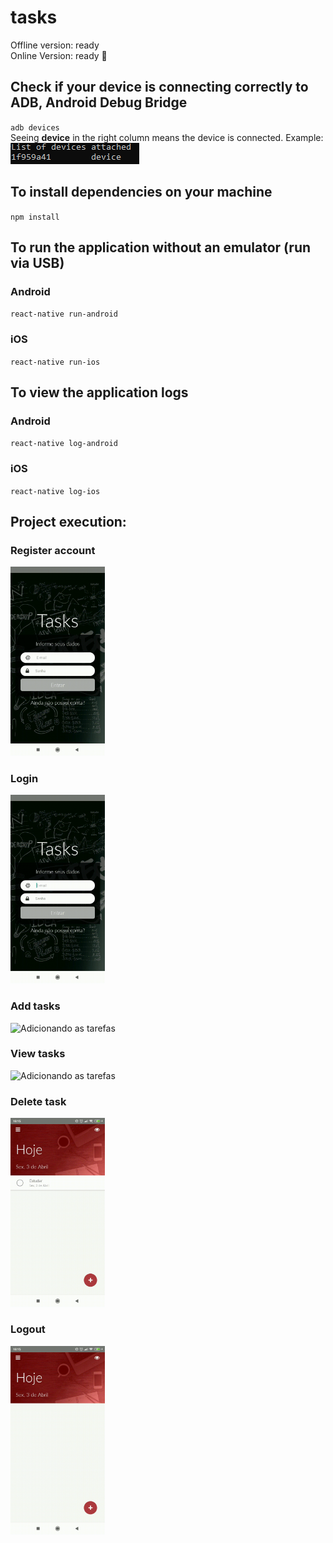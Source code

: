 # tasks
Offline version: ready
<br>
Online Version: ready :tada:

## Check if your device is connecting correctly to ADB, Android Debug Bridge
``adb devices``
<br/>
Seeing **device** in the right column means the device is connected. Example:
<br/>
<img src="./assets/imgs/devices.png" alt="Dispositivos conectados">
<br/>

## To install dependencies on your machine
``npm install``

## To run the application without an emulator (run via USB)
### Android
``react-native run-android``

### iOS
``react-native run-ios``

## To view the application logs
### Android
``react-native log-android``

### iOS
``react-native log-ios``

## Project execution:
### Register account
<img src="./assets/gifs/register.gif" alt="Criação de usuário na aplicação" width="30%">
<br/>

### Login
<img src="./assets/gifs/login_1.gif" alt="Login de usuário" width="30%">
<br/>

### Add tasks
<img src="./assets/gifs/addTask.gif" alt="Adicionando as tarefas" width="30%">
<br/>

### View tasks
<img src="./assets/gifs/viewTask.gif" alt="Adicionando as tarefas" width="30%">
<br/>

### Delete task
<img src="./assets/gifs/deleteTask.gif" alt="Adicionando as tarefas" width="30%">
<br/>

### Logout
<img src="./assets/gifs/logout.gif" alt="Adicionando as tarefas" width="30%">
<br/>
